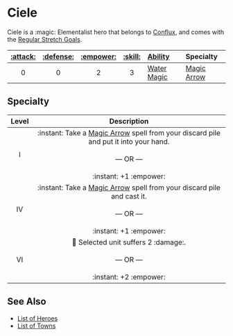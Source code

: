 # Ciele

Ciele is a :magic: Elementalist hero that belongs to [Conflux](../towns/conflux.md), and comes with the [Regular Stretch Goals](../content.md).

| [:attack:](../statistics/attack.md) | [:defense:](../statistics/defense.md) | [:empower:](../statistics/power.md) | [:skill:](../statistics/knowledge.md) | [Ability](../abilities/index.md) | Specialty |
| :---: | :---: | :---: | :---: | :--- | :--- |
| 0 | 0 | 2 | 3 | [Water Magic](../abilities/water_magic.md) | [Magic Arrow](#specialty) |


## Specialty

| Level | Description |
| :---: | :---: |
| Ⅰ | :instant: Take a [Magic Arrow](../spells/magic_arrow.md) spell from your discard pile and put it into your hand.<br><br>— OR —<br><br>:instant: +1 :empower: |
| Ⅳ | :instant: Take a [Magic Arrow](../spells/magic_arrow.md) spell from your discard pile and cast it.<br><br>— OR —<br><br>:instant: +1 :empower: |
| Ⅵ | 🚧 Selected unit suffers 2 :damage:.<br><br>— OR —<br><br>:instant: +2 :empower: |


## See Also

- [List of Heroes](index.md)
- [List of Towns](../towns/index.md)

